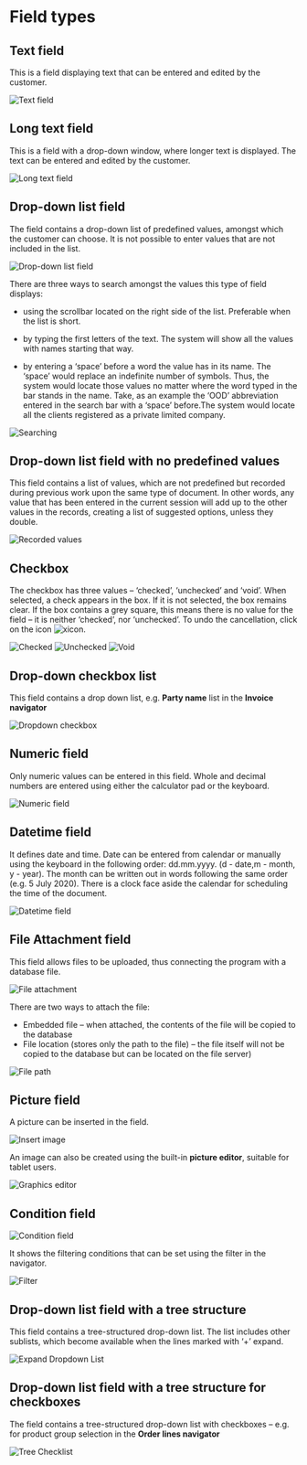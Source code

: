 # Field types
## <b>Text field</b>

This is a field displaying text that can be entered and edited by the customer.

![Text field](pictures/text-field.png)  

## <b>Long text field</b>
This is a field with a drop-down window, where longer text is displayed. The text can be entered and edited by the customer. 
 
![Long text field](pictures/longtext-field.png)

## <b>Drop-down list field</b>
The field contains a drop-down list of predefined values, amongst which the customer can choose. It is not possible to enter values that are not included in the list.

![Drop-down list field](pictures/ddlist-field1.png)  

There are three ways to search amongst the values this type of field displays:

- using the scrollbar located on the right side of the list. Preferable when the list is short.

- by typing the first letters of the text. The system will show all the values with names starting that way.  

- by entering a ‘space’ before a word the value has in its name. The ‘space’ would replace an indefinite number of symbols. Thus, the system would locate those values no matter where the word typed in the bar stands in the name. Take, as an example the ‘OOD’ abbreviation entered in the search bar with a ‘space’ before.The system would locate all the clients registered as a private limited company. 

![Searching](pictures/searching-values.png) 

## <b>Drop-down list field with no predefined values</b>
This field contains a list of values, which are not predefined but recorded during previous work upon the same type of document. In other words, any value that has been entered in the current session will add up to the other values in the records, creating a list of suggested options, unless they double. 

![Recorded values](pictures/recorded-values.png)

## <b>Checkbox</b>
The checkbox has three values – ‘checked’, ‘unchecked’ and ‘void’. When selected, a check appears in the box. If it is not selected, the box remains clear. If the box contains a grey square, this means there is no value for the field – it is neither ‘checked’, nor ‘unchecked’. To undo the cancellation, click on the icon ![xicon](pictures/xicon.png).
   
![Checked](pictures/checked.png) ![Unchecked](pictures/unchecked.png)
![Void](pictures/void.png)

## <b>Drop-down checkbox list </b>
This field contains a drop down list, е.g. <b>Party name</b> list in the <b>Invoice navigator</b>

![Dropdown checkbox](pictures/dd-clist.png)

## <b>Numeric field</b>
Only numeric values can be entered in this field. Whole and decimal numbers are entered using either the calculator pad or the keyboard. 

![Numeric field](pictures/num-field.png)  

## <b>Datetime field</b>

It defines date and time.
Date can be entered from calendar or manually using the keyboard in the following order: dd.mm.yyyy. (d - date,m - month, y - year). The month can be written out in words following the same order (e.g. 5 July 2020). There is a clock face aside the calendar for scheduling the time of the document.

![Datetime field](pictures/datetime-field.png)  

## <b>File Attachment field</b>

This field allows files to be uploaded, thus connecting the program with a database file.

![File attachment](pictures/file-attachment.png)
 
There are two ways to attach the file:
- Embedded file – when attached, the contents of the file will be copied to the database
- File location (stores only the path to the file) – the file itself will not be copied to the database but can be located on the file server)

![File path](pictures/file-path.png)

## <b>Picture field</b>
A picture can be inserted in the field.

![Insert image](pictures/insert-image.png)
 
An image can also be created using the built-in <b>picture editor</b>, suitable for tablet users.

![Graphics editor](pictures/graph-edit.png)

## <b>Condition field</b>

![Condition field](pictures/filter-condition.png)

It shows the filtering conditions that can be set using the filter in the navigator. 

![Filter](pictures/filter.png)

## <b>Drop-down list field with a tree structure </b>
This field contains a tree-structured drop-down list. The list includes other sublists, which become available when the lines marked with ‘+’ expand.

![Expand Dropdown List](pictures/expand-ddlist.png) 

## <b>Drop-down list field with a tree structure for checkboxes</b>

The field contains a tree-structured drop-down list with checkboxes – e.g. for product group selection in the <b>Order lines navigator</b>

![Tree Checklist](pictures/tree-checklist.png)

